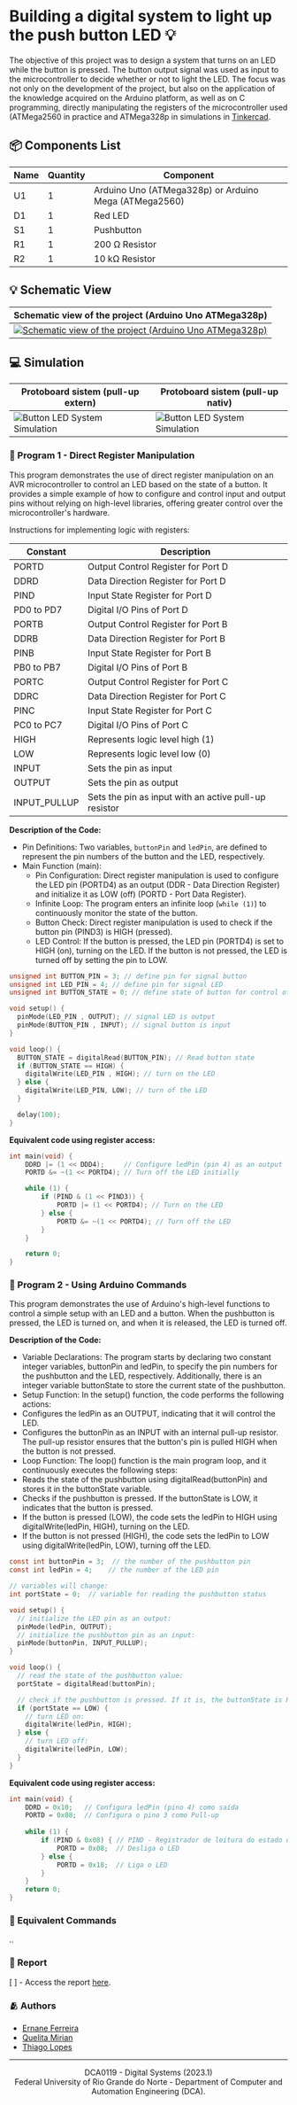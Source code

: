 # Building a digital system to light up the push button LED 💡

The objective of this project was to design a system that turns on an LED while the button is pressed. The button output signal was used as input to the microcontroller to decide whether or not to light the LED. The focus was not only on the development of the project, but also on the application of the knowledge acquired on the Arduino platform, as well as on C programming, directly manipulating the registers of the microcontroller used (ATMega2560 in practice and ATMega328p in simulations in [Tinkercad](https://www.tinkercad.com/).

## 📦 Components List

|Name|Quantity|Component                                             |
|----|--------|------------------------------------------------------|
|U1  |1       |Arduino Uno (ATMega328p) or Arduino Mega (ATMega2560) |
|D1  |1       |Red LED                                               |
|S1  |1       |Pushbutton                                            |
|R1  |1       |200 Ω Resistor                                        |
|R2  |1       |10 kΩ Resistor                                        |


## 💡 Schematic View

|                                                    Schematic view of the project (Arduino Uno ATMega328p)                                                 |
|-----------------------------------------------------------------------------------------------------------------------------------------------------------|
| [![Schematic view of the project (Arduino Uno ATMega328p)](./assets/imgs/button-led-system-schematic.png)](./assets/docs/button-led-system-schematic.pdf) |

## 💻 Simulation
|Protoboard sistem (pull-up extern)| Protoboard sistem (pull-up nativ) |
|----------------------------------|-----------------------------------|
|![Button LED System Simulation](./assets/imgs/button-led-system-simulation.png)|![Button LED System Simulation](./assets/imgs/button-led-system-simulation.png)||

### 📌 Program 1 - Direct Register Manipulation

This program demonstrates the use of direct register manipulation on an AVR microcontroller to control an LED based on the state of a button. It provides a simple example of how to configure and control input and output pins without relying on high-level libraries, offering greater control over the microcontroller's hardware.

Instructions for implementing logic with registers:

| Constant  | Description                                      |
|------------|------------------------------------------------|
| PORTD      | Output Control Register for Port D      |
| DDRD       | Data Direction Register for Port D|
| PIND       | Input State Register for Port D      |
| PD0 to PD7  | Digital I/O Pins of Port D                  |
| PORTB      | Output Control Register for Port B      |
| DDRB       | Data Direction Register for Port B|
| PINB       | Input State Register for Port B      |
| PB0 to PB7  | Digital I/O Pins of Port B                  |
| PORTC      | Output Control Register for Port C      |
| DDRC       | Data Direction Register for Port C|
| PINC       | Input State Register for Port C      |
| PC0 to PC7  | Digital I/O Pins of Port C                  |
| HIGH       | Represents logic level high (1)              |
| LOW        | Represents logic level low (0)             |
| INPUT      | Sets the pin as input                      |
| OUTPUT     | Sets the pin as output                        |
| INPUT_PULLUP | Sets the pin as input with an active pull-up resistor |

**Description of the Code:**

  * Pin Definitions: Two variables, `buttonPin` and `ledPin`, are defined to represent the pin numbers of the button and the LED, respectively.
  * Main Function (main):
    * Pin Configuration: Direct register manipulation is used to configure the LED pin (PORTD4) as an output (DDR - Data Direction Register) and initialize it as LOW (off) (PORTD - Port Data Register).
    * Infinite Loop: The program enters an infinite loop (`while (1)`) to continuously monitor the state of the button.
    * Button Check: Direct register manipulation is used to check if the button pin (PIND3) is HIGH (pressed).
    * LED Control: If the button is pressed, the LED pin (PORTD4) is set to HIGH (on), turning on the LED. If the button is not pressed, the LED is turned off by setting the pin to LOW.

```c
unsigned int BUTTON_PIN = 3; // define pin for signal button
unsigned int LED_PIN = 4; // define pin for signal LED
unsigned int BUTTON_STATE = 0; // define state of button for control of system (1=on/0=off)

void setup() {
  pinMode(LED_PIN , OUTPUT); // signal LED is output
  pinMode(BUTTON_PIN , INPUT); // signal button is input
}

void loop() {
  BUTTON_STATE = digitalRead(BUTTON_PIN); // Read button state
  if (BUTTON_STATE == HIGH) {
    digitalWrite(LED_PIN , HIGH); // turn on the LED
  } else {
    digitalWrite(LED_PIN, LOW);	// turn of the LED
  }

  delay(100);
}
```

**Equivalent code using register access:**
```c
int main(void) {
    DDRD |= (1 << DDD4);     // Configure ledPin (pin 4) as an output
    PORTD &= ~(1 << PORTD4); // Turn off the LED initially

    while (1) {
        if (PIND & (1 << PIND3)) {
            PORTD |= (1 << PORTD4); // Turn on the LED
        } else {
            PORTD &= ~(1 << PORTD4); // Turn off the LED
        }
    }

    return 0;
}
```

### 📌 Program 2 - Using Arduino Commands

This program demonstrates the use of Arduino's high-level functions to control a simple setup with an LED and a button. When the pushbutton is pressed, the LED is turned on, and when it is released, the LED is turned off.

**Description of the Code:**

* Variable Declarations: The program starts by declaring two constant integer variables, buttonPin and ledPin, to specify the pin numbers for the pushbutton and the LED, respectively. Additionally, there is an integer variable buttonState to store the current state of the pushbutton.
* Setup Function: In the setup() function, the code performs the following actions:
 * Configures the ledPin as an OUTPUT, indicating that it will control the LED.
 * Configures the buttonPin as an INPUT with an internal pull-up resistor. The pull-up resistor ensures that the button's pin is pulled HIGH when the button is not pressed.
* Loop Function: The loop() function is the main program loop, and it continuously executes the following steps:
 * Reads the state of the pushbutton using digitalRead(buttonPin) and stores it in the buttonState variable.
 * Checks if the pushbutton is pressed. If the buttonState is LOW, it indicates that the button is pressed.
 * If the button is pressed (LOW), the code sets the ledPin to HIGH using digitalWrite(ledPin, HIGH), turning on the LED.
 * If the button is not pressed (HIGH), the code sets the ledPin to LOW using digitalWrite(ledPin, LOW), turning off the LED.

```c
const int buttonPin = 3;  // the number of the pushbutton pin
const int ledPin = 4;    // the number of the LED pin

// variables will change:
int portState = 0;  // variable for reading the pushbutton status

void setup() {
  // initialize the LED pin as an output:
  pinMode(ledPin, OUTPUT);
  // initialize the pushbutton pin as an input:
  pinMode(buttonPin, INPUT_PULLUP);
}

void loop() {
  // read the state of the pushbutton value:
  portState = digitalRead(buttonPin);

  // check if the pushbutton is pressed. If it is, the buttonState is HIGH:
  if (portState == LOW) {
    // turn LED on:
    digitalWrite(ledPin, HIGH);
  } else {
    // turn LED off:
    digitalWrite(ledPin, LOW);
  }
}
```
**Equivalent code using register access:**
```c
int main(void) {
    DDRD = 0x10;   // Configura ledPin (pino 4) como saída
    PORTD = 0x08;  // Configura o pino 3 como Pull-up 
  
    while (1) {
        if (PIND & 0x08) { // PIND - Registrador de leitura do estado do Port D
            PORTD = 0x08;  // Desliga o LED
        } else {
            PORTD = 0x18;  // Liga o LED
        }
    }
    return 0;
}
```

### 📌 Equivalent Commands

..

### 📄 Report

[ ] - Access the report [here](./assets/docs/project_report.pdf).


### 🫂 Authors

- [Ernane Ferreira](https://github.com/ernanej)
- [Quelita Mirian](https://github.com/quelita2)
- [Thiago Lopes](https://github.com/thiagonasmto)

---

<div align="center">
  DCA0119 - Digital Systems (2023.1) <br/>
  Federal University of Rio Grande do Norte - Department of Computer and Automation Engineering (DCA).
</div>
